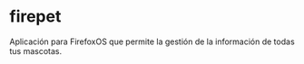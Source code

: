 firepet
=======

Aplicación para FirefoxOS que permite la gestión de la información de todas tus mascotas.
